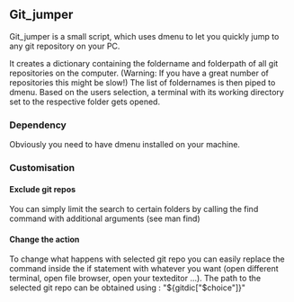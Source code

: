 ## Git_jumper

Git_jumper is a small script, which uses dmenu to let you quickly jump to any git repository on your PC.

It creates a dictionary containing the foldername and folderpath of all git repositories on the computer. (Warning: If you have a great number of repositories this might be slow!) The list of foldernames is then piped to dmenu. Based on the users selection, a terminal with its working directory set to the respective folder gets opened.

### Dependency

Obviously you need to have dmenu installed on your machine.

### Customisation

#### Exclude git repos

You can simply limit the search to certain folders by calling the find command with additional arguments (see man find)

#### Change the action

To change what happens with selected git repo you can easily replace the command inside the if statement with whatever you want (open different terminal, open file browser, open your texteditor ...). The path to the selected git repo can be obtained using : "${gitdic["$choice"]}"
